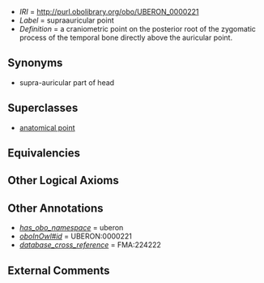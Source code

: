  * *IRI* = http://purl.obolibrary.org/obo/UBERON_0000221
 * *Label* = supraauricular point
 * *Definition* = a craniometric point on the posterior root of the zygomatic process of the temporal bone directly above the auricular point.

## Synonyms

 * supra-auricular part of head

## Superclasses

 * [anatomical point](../../UBERON/83/UBERON_0006983.md)

## Equivalencies


## Other Logical Axioms


## Other Annotations

 * *[has_obo_namespace](../../ce/oboInOwl#hasOBONamespace.md)* = uberon
 * *[oboInOwl#id](../../id/oboInOwl#id.md)* = UBERON:0000221
 * *[database_cross_reference](../../ef/oboInOwl#hasDbXref.md)* = FMA:224222

## External Comments

